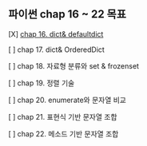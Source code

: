 ## 파이썬 chap 16 ~ 22 목표

[X] [chap 16. dict& defaultdict](https://sangwoo0727.github.io/python/Python-10_dictionary/)

[ ] chap 17. dict& OrderedDict

[ ] chap 18. 자료형 분류와 set & frozenset

[ ] chap 19. 정렬 기술

[ ] chap 20. enumerate와 문자열 비교

[ ] chap 21. 표현식 기반 문자열 조합

[ ] chap 22. 메소드 기반 문자열 조합
